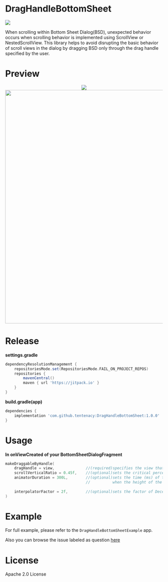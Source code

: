 # DragHandleBottomSheet

![](https://jitpack.io/v/tentenacy/DragHandleBottomSheet.svg)

When scrolling within Bottom Sheet Dialog(BSD), unexpected behavior occurs when scrolling behavior is implemented using ScrollView or NestedScrollView. This library helps to avoid disrupting the basic behavior of scroll views in the dialog by dragging BSD only through the drag handle specified by the user.

# Preview

<p align="center">
  <img src="https://github.com/user-attachments/assets/5fbf52a9-41f1-4933-a5f7-dea1524a185f">
  <img height="744", src="https://github.com/user-attachments/assets/37b696b4-6ed9-4bd0-a437-36949f364934">
</p>

# Release

**settings.gradle**

```groovy
dependencyResolutionManagement {
    repositoriesMode.set(RepositoriesMode.FAIL_ON_PROJECT_REPOS)
    repositories {
	    mavenCentral()
	    maven { url 'https://jitpack.io' }
	}
}
```

**build.gradle(app)**

```groovy
dependencies {
    implementation 'com.github.tentenacy:DragHandleBottomSheet:1.0.0'
}
```


# Usage

**In onViewCreated of your BottomSheetDialogFragment**

```kotlin
makeDraggableByHandle(
    dragHandle = view,              //(required)specifies the view that you want to drag
    scrollVerticalRatio = 0.45f,    //(optional)sets the critical percentage at which the BSD disappears or expands
    animatorDuration = 300L,        //(optional)sets the time (ms) of the animation to be executed
                                    //          when the height of the BSD is greater than the scrollVerticalRatio and expanded
                                    	
    interpolatorFactor = 2f,        //(optional)sets the factor of DecelerateInterpolator
)
```

# Example

For full example, please refer to the `DragHandleBottomSheetExample` app.

Also you can browse the issue labeled as question [here](https://github.com/tentenacy/DragHandleBottomSheet/issues)

# License

Apache 2.0 License
